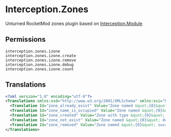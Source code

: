# Interception.Zones

Unturned RocketMod zones plugin based on [Interception.Module](https://github.com/interception-plugins/Interception.Module)

## Permissions

```
interception.zones.izone
interception.zones.izone.create
interception.zones.izone.remove
interception.zones.izone.debug
interception.zones.izone.count
```

## Translations

```xml
<?xml version="1.0" encoding="utf-8"?>
<Translations xmlns:xsd="http://www.w3.org/2001/XMLSchema" xmlns:xsi="http://www.w3.org/2001/XMLSchema-instance">
  <Translation Id="zone_already_exist" Value="Zone named &quot;{0}&quot; already exist" />
  <Translation Id="zone_name_is_occupied" Value="Zone named &quot;{0}&quot; was already created by some other plugin" />
  <Translation Id="zone_created" Value="Zone with type &quot;{0}&quot; and name &quot;{1}&quot; successfully created" />
  <Translation Id="zone_not_exist" Value="Zone named &quot;{0}&quot; does not exist" />
  <Translation Id="zone_removed" Value="Zone named &quot;{0}&quot; successfully removed" />
</Translations>
```